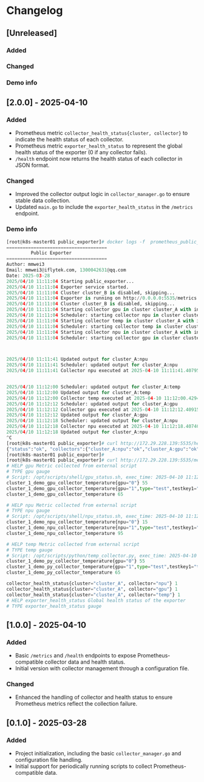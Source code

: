 
# Changelog

## [Unreleased]
### Added
### Changed
### Demo info

## [2.0.0] - 2025-04-10
### Added
- Prometheus metric `collector_health_status{cluster, collector}` to indicate the health status of each collector.
- Prometheus metric `exporter_health_status` to represent the global health status of the exporter (0 if any collector fails).
- `/health` endpoint now returns the health status of each collector in JSON format.

### Changed
- Improved the collector output logic in `collector_manager.go` to ensure stable data collection.
- Updated `main.go` to include the `exporter_health_status` in the `/metrics` endpoint.

### Demo info
```python
[root@k8s-master01 public_exporter]# docker logs -f  prometheus_public_exporter
=====================================
         Public Exporter
=====================================
Author: mmwei3
Email: mmwei3@iflytek.com, 1300042631@qq.com
Date: 2025-03-28
2025/04/10 11:11:04 Starting public_exporter...
2025/04/10 11:11:04 Exporter service started.
2025/04/10 11:11:04 Cluster cluster_B is disabled, skipping...
2025/04/10 11:11:04 Exporter is running on http://0.0.0.0:5535/metrics
2025/04/10 11:11:04 Cluster cluster_B is disabled, skipping...
2025/04/10 11:11:04 Starting collector gpu in cluster cluster_A with interval 68s
2025/04/10 11:11:04 Scheduler: starting collector npu in cluster cluster_A with interval 37s
2025/04/10 11:11:04 Starting collector temp in cluster cluster_A with interval 56s
2025/04/10 11:11:04 Scheduler: starting collector temp in cluster cluster_A with interval 56s
2025/04/10 11:11:04 Starting collector npu in cluster cluster_A with interval 37s
2025/04/10 11:11:04 Scheduler: starting collector gpu in cluster cluster_A with interval 68s



2025/04/10 11:11:41 Updated output for cluster_A:npu
2025/04/10 11:11:41 Scheduler: updated output for cluster_A:npu
2025/04/10 11:11:41 Collector npu executed at 2025-04-10 11:11:41.407959011 +0800 CST m=+37.008759229, next execution in 37s


2025/04/10 11:12:00 Scheduler: updated output for cluster_A:temp
2025/04/10 11:12:00 Updated output for cluster_A:temp
2025/04/10 11:12:00 Collector temp executed at 2025-04-10 11:12:00.429425447 +0800 CST m=+56.030225670, next execution in 56s
2025/04/10 11:12:12 Scheduler: updated output for cluster_A:gpu
2025/04/10 11:12:12 Collector gpu executed at 2025-04-10 11:12:12.409157652 +0800 CST m=+68.009957878, next execution in 68s
2025/04/10 11:12:12 Updated output for cluster_A:gpu
2025/04/10 11:12:18 Scheduler: updated output for cluster_A:npu
2025/04/10 11:12:18 Collector npu executed at 2025-04-10 11:12:18.407401842 +0800 CST m=+74.008202063, next execution in 37s
2025/04/10 11:12:18 Updated output for cluster_A:npu
^C
[root@k8s-master01 public_exporter]# curl http://172.29.228.139:5535/health
{"status":"ok", "collectors":{"cluster_A:npu":"ok","cluster_A:gpu":"ok","cluster_A:temp":"ok"}}[root@k8s-master01 public_exporter]#
[root@k8s-master01 public_exporter]#
[root@k8s-master01 public_exporter]# curl http://172.29.228.139:5535/metrics
# HELP gpu Metric collected from external script
# TYPE gpu gauge
# Script: /opt/scripts/shell/gpu_status.sh, exec_time: 2025-04-10 11:12:12.406
cluster_1_demo_gpu_collector_temperature{gpu="0"} 55
cluster_1_demo_gpu_collector_temperature{gpu="1",type="test",testkey1="testvalue1"} 60
cluster_1_demo_gpu_collector_temperature 65

# HELP npu Metric collected from external script
# TYPE npu gauge
# Script: /opt/scripts/shell/npu_status.sh, exec_time: 2025-04-10 11:12:18.404
cluster_1_demo_npu_collector_temperature{npu="0"} 15
cluster_1_demo_npu_collector_temperature{npu="1",type="test",testkey1="testvalue1"} 20
cluster_1_demo_npu_collector_temperature 95

# HELP temp Metric collected from external script
# TYPE temp gauge
# Script: /opt/scripts/python/temp_collector.py, exec_time: 2025-04-10 11:12:00.403
cluster_1_demo_py_collector_temperature{gpu="0"} 55
cluster_1_demo_py_collector_temperature{gpu="1",type="test",testkey1="testvalue1"} 60
cluster_1_demo_py_collector_temperature 65

collector_health_status{cluster="cluster_A", collector="npu"} 1
collector_health_status{cluster="cluster_A", collector="gpu"} 1
collector_health_status{cluster="cluster_A", collector="temp"} 1
# HELP exporter_health_status Global health status of the exporter
# TYPE exporter_health_status gauge

```

## [1.0.0] - 2025-04-10

### Added
- Basic `/metrics` and `/health` endpoints to expose Prometheus-compatible collector data and health status.
- Initial version with collector management through a configuration file.

### Changed
- Enhanced the handling of collector and health status to ensure Prometheus metrics reflect the collection failure.

## [0.1.0] - 2025-03-28

### Added
- Project initialization, including the basic `collector_manager.go` and configuration file handling.
- Initial support for periodically running scripts to collect Prometheus-compatible data.

